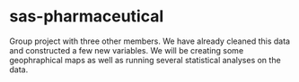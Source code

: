 # sas-pharmaceutical
Group project with three other members. We have already cleaned this data and constructed a few new variables. We will be creating some geophraphical maps as well as running several statistical analyses on the data.
